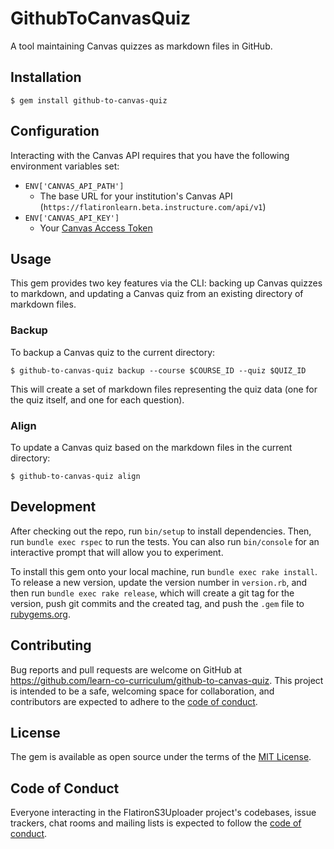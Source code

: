 # GithubToCanvasQuiz

A tool maintaining Canvas quizzes as markdown files in GitHub.

## Installation

```console
$ gem install github-to-canvas-quiz
```

## Configuration

Interacting with the Canvas API requires that you have the following environment
variables set:

- `ENV['CANVAS_API_PATH']`
  - The base URL for your institution's Canvas API
    (`https://flatironlearn.beta.instructure.com/api/v1`)
- `ENV['CANVAS_API_KEY']`
  - Your
    [Canvas Access Token](https://canvas.instructure.com/doc/api/file.oauth.html#manual-token-generation)

## Usage

This gem provides two key features via the CLI: backing up Canvas quizzes to
markdown, and updating a Canvas quiz from an existing directory of markdown
files.

### Backup

To backup a Canvas quiz to the current directory:

```console
$ github-to-canvas-quiz backup --course $COURSE_ID --quiz $QUIZ_ID
```

This will create a set of markdown files representing the quiz data (one for the
quiz itself, and one for each question).

### Align

To update a Canvas quiz based on the markdown files in the current directory:

```console
$ github-to-canvas-quiz align
```

## Development

After checking out the repo, run `bin/setup` to install dependencies. Then, run
`bundle exec rspec` to run the tests. You can also run `bin/console` for an
interactive prompt that will allow you to experiment.

To install this gem onto your local machine, run `bundle exec rake install`. To
release a new version, update the version number in `version.rb`, and then run
`bundle exec rake release`, which will create a git tag for the version, push
git commits and the created tag, and push the `.gem` file to
[rubygems.org](https://rubygems.org).

## Contributing

Bug reports and pull requests are welcome on GitHub at
https://github.com/learn-co-curriculum/github-to-canvas-quiz. This project is
intended to be a safe, welcoming space for collaboration, and contributors are
expected to adhere to the
[code of conduct](https://github.com/learn-co-curriculum/github-to-canvas-quiz/blob/main/CODE_OF_CONDUCT.md).

## License

The gem is available as open source under the terms of the
[MIT License](https://opensource.org/licenses/MIT).

## Code of Conduct

Everyone interacting in the FlatironS3Uploader project's codebases, issue
trackers, chat rooms and mailing lists is expected to follow the
[code of conduct](https://github.com/learn-co-curriculum/github-to-canvas-quiz/blob/main/CODE_OF_CONDUCT.md).
